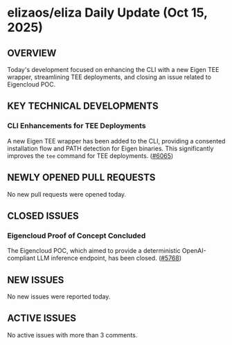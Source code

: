 # elizaos/eliza Daily Update (Oct 15, 2025)
## OVERVIEW 
Today's development focused on enhancing the CLI with a new Eigen TEE wrapper, streamlining TEE deployments, and closing an issue related to Eigencloud POC.

## KEY TECHNICAL DEVELOPMENTS

### CLI Enhancements for TEE Deployments
A new Eigen TEE wrapper has been added to the CLI, providing a consented installation flow and PATH detection for Eigen binaries. This significantly improves the `tee` command for TEE deployments. ([#6065](https://github.com/elizaos/eliza/pull/6065))

## NEWLY OPENED PULL REQUESTS
No new pull requests were opened today.

## CLOSED ISSUES

### Eigencloud Proof of Concept Concluded
The Eigencloud POC, which aimed to provide a deterministic OpenAI-compliant LLM inference endpoint, has been closed. ([#5768](https://github.com/elizaos/eliza/issues/5768))

## NEW ISSUES
No new issues were reported today.

## ACTIVE ISSUES
No active issues with more than 3 comments.